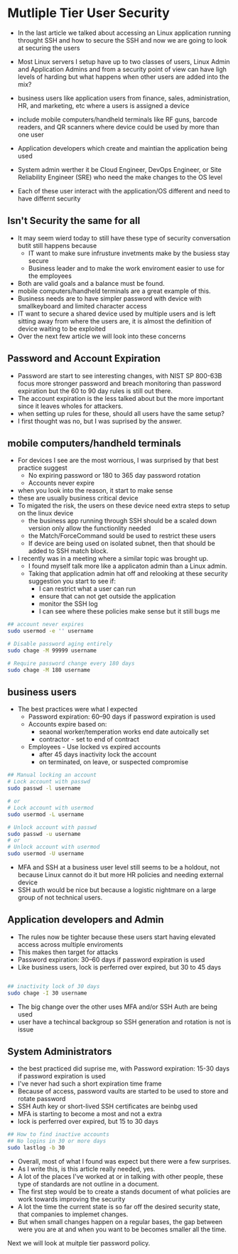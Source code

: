 # Mutliple Tier User Security


- In the last article we talked about accessing an Linux application running throught SSH and how to secure the SSH and now we are going to look at securing the users

- Most Linux servers I setup have up to two classes of users, Linux Admin and Application Admins and from a security point of view can have ligh levels of harding but what happens when other users are added into the mix?
- business users like application users from finance, sales, administration, HR, and marketing, etc where a users is assigned a device
- include mobile computers/handheld terminals like RF guns, barcode readers, and QR scanners where device could be used by more than one user
- Application developers which create and maintian the application being used
- System admin werther it be Cloud Engineer, DevOps Engineer, or Site Reliability Engineer (SRE) who need the make changes to the OS level
- Each of these user interact with the application/OS different and need to have differnt security

## Isn't Security the same for all
- It may seem wierd today to still have these type of security conversation butit still happens because
  - IT want to make sure infrusture invetments make by the busiess stay secure
  - Business leader and to make the work enviroment easier to use for the employees
- Both are valid goals and a balance must be found.
- mobile computers/handheld terminals are a great example of this.
- Business needs are to have simpler password with device with smallkeyboard and limited character access
- IT want to secure a shared device used by multiple users and is left sitting away from where the users are, it is almost the definition of device waiting to be exploited
- Over the next few article we will look into these concerns

## Password and Account Expiration
- Password are start to see interesting changes, with NIST SP 800-63B focus more stronger password and breach monitoring than password expiration  but the 60 to 90 day rules is still out there.
- The account expiration is the less talked about but the more important since it leaves wholes for attackers.
- when setting up rules for these, should all users have the same setup?
- I first thought was no, but I was suprised by the answer.

## mobile computers/handheld terminals
- For devices I see are the most worrious, I was surprised by that best practice suggest
  - No expiring password or 180 to 365 day password rotation
  - Accounts never expire
- when you look into the reason, it start to make sense
- these are usually business critical device
- To migated the risk, the users on these device need extra steps to setup on the linux device
  - the business app running through SSH should be a scaled down version only allow the functionlity needed
  - the Match/ForceCommand sould be used to restrict these users
  - If device are being used on isolated subnet, then that should be added to SSH match block.
- I recently was in a meeting where a similar topic was brought up.
  - I found myself talk more like a applicaton admin than a Linux admin.
  - Taking that application admin hat off and relooking at these security suggestion you start to see if:
    - I can restrict what a user can run
    - ensure that can not get outside the application
    - monitor the SSH log
    - I can see where these policies make sense but it still bugs me
```bash
## account never expires
sudo usermod -e '' username

# Disable password aging entirely
sudo chage -M 99999 username

# Require password change every 180 days
sudo chage -M 180 username
```

## business users
- The best practices were what I expected
  - Password expiration: 60–90 days if password expiration is used
  - Accounts expire based on:
    - seaonal worker/temperation works end date autoically set
    - contractor - set to end of contract
  - Employees - Use locked vs expired accounts
    - after 45 days inactivity lock the account
    - on terminated, on leave, or suspected compromise
```bash
## Manual locking an account
# Lock account with passwd
sudo passwd -l username

# or 
# Lock account with usermod
sudo usermod -L username

# Unlock account with passwd
sudo passwd -u username
# or
# Unlock account with usermod
sudo usermod -U username
```
- MFA and SSH at a business user level still seems to be a holdout, not because Linux cannot do it but more HR policies and needing external device
- SSH auth would be nice but because a logistic nightmare on a large group of not technical users. 


## Application developers and Admin
- The rules now be tighter because these users start having elevated access across multiple enviroments
- This makes then target for attacks
- Password expiration: 30–60 days if password expiration is used
- Like business users, lock is perferred over expired, but 30 to 45 days

```bash

## inactivity lock of 30 days
sudo chage -I 30 username
```
- The big change over the other uses MFA and/or SSH Auth  are being used
- user have a techincal backgroup so SSH generation and rotation is not is issue


## System Administrators
- the best practiced did suprise me, with Password expiration: 15-30 days if password expiration is used
- I've never had such a short expiration time frame
- Because of access, password vaults are started to be used to store and rotate password
- SSH Auth key or short-lived SSH certificates are beinbg used
- MFA is starting to become a most and not a extra
- lock is perferred over expired, but 15 to 30 days
```bash
## How to find inactive accounts
## No logins in 30 or more days
sudo lastlog -b 30
``` 

- Overall, most of what I found was expect but there were a few surprises.
- As I write this, is this article really needed, yes.
- A lot of the places I've worked at or in talking with other people, these type of standards are not outline in a document.
- The first step would be to create a stands document of what policies are work towards improving the security
- A lot the time the current state is so far off the desired security state, that companies to implemet changes.
- But when small changes happen on a regular bases, the gap between were you are at and when you want to be becomes smaller all the time.

Next we will look at muitple tier password policy.
